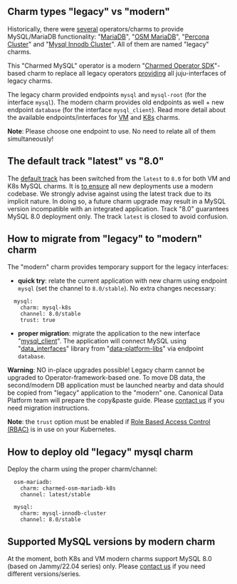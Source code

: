 ## Charm types "legacy" vs "modern"

Historically, there were  [several](https://juju.is/docs/sdk/charm-taxonomy#heading--charm-types-by-generation) operators/charms to provide MySQL/MariaDB functionality: "[MariaDB](https://charmhub.io/mariadb)", "[OSM MariaDB](https://charmhub.io/charmed-osm-mariadb-k8s)", "[Percona Cluster](https://charmhub.io/percona-cluster)" and "[Mysql Innodb Cluster](https://charmhub.io/mysql-innodb-cluster)". All of them are named "legacy" charms.

This "Charmed MySQL" operator is a modern "[Charmed Operator SDK](https://juju.is/docs/sdk)"-based charm to replace all legacy operators [providing](/t/charmed-mysql-k8s-explanations-interfaces-endpoints/10250) all juju-interfaces of legacy charms.

The legacy charm provided endpoints `mysql` and `mysql-root` (for the interface `mysql`). The modern charm provides old endpoints as well + new endpoint `database` (for the interface `mysql_client`). Read more detail about the available endpoints/interfaces for [VM](https://charmhub.io/mysql/docs/e-interfaces) and [K8s](https://charmhub.io/mysql-k8s/docs/e-interfaces) charms.

**Note**: Please choose one endpoint to use. No need to relate all of them simultaneously!

## The default track "latest" vs "8.0"

The [default track](https://docs.openstack.org/charm-guide/yoga/project/charm-delivery.html) has been switched from the `latest` to `8.0` for both VM and K8s MySQL charms. It is [to ensure](https://discourse.charmhub.io/t/request-switch-default-track-latest-8-0-for-charms-mysql-and-mysql-k8s/9977) all new deployments use a modern codebase. We strongly advise against using the latest track due to its implicit nature. In doing so, a future charm upgrade may result in a MySQL version incompatible with an integrated application. Track "8.0" guarantees MySQL 8.0 deployment only. The track `latest` is closed to avoid confusion.

## How to migrate from "legacy" to "modern" charm

The "modern" charm provides temporary support for the legacy interfaces:

* **quick try**: relate the current application with new charm using endpoint `mysql` (set the channel to `8.0/stable`). No extra changes necessary:

```
  mysql:
    charm: mysql-k8s
    channel: 8.0/stable
    trust: true
```

* **proper migration**: migrate the application to the new interface "[mysql_client](https://github.com/canonical/charm-relation-interfaces)". The application will connect MySQL using "[data_interfaces](https://charmhub.io/data-platform-libs/libraries/data_interfaces)" library from "[data-platform-libs](https://github.com/canonical/data-platform-libs/)" via endpoint `database`.

**Warning**: NO in-place upgrades possible! Legacy charm cannot be upgraded to Operator-framework-based one. To move DB data, the second/modern DB application must be launched nearby and data should be copied from "legacy" application to the "modern" one. Canonical Data Platform team will prepare the copy&paste guide. Please [contact us](https://chat.charmhub.io/charmhub/channels/data-platform) if you need migration instructions.

**Note**: the `trust` option must be enabled if [ Role Based Access Control (RBAC)](https://kubernetes.io/docs/concepts/security/rbac-good-practices/) is in use on your Kubernetes.

## How to deploy old "legacy" mysql charm

Deploy the charm using the proper charm/channel:

```
  osm-mariadb:
    charm: charmed-osm-mariadb-k8s
    channel: latest/stable

  mysql:
    charm: mysql-innodb-cluster
    channel: 8.0/stable
```

## Supported MySQL versions by modern charm

At the moment, both K8s and VM modern charms support MySQL 8.0 (based on Jammy/22.04 series) only.
Please [contact us](https://chat.charmhub.io/charmhub/channels/data-platform) if you need different versions/series.